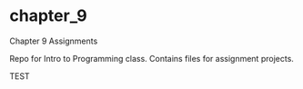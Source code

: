 # chapter_9
Chapter 9 Assignments

Repo for Intro to Programming class.
Contains files for assignment projects.

TEST
